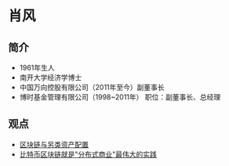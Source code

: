 # 肖风

## 简介

- 1961年生人
- 南开大学经济学博士
- 中国万向控股有限公司（2011年至今）副董事长
- 博时基金管理有限公司（1998~2011年） 职位：副董事长、总经理

## 观点
- [区块链与另类资产配置](../观点/2018-02/肖风-区块链与另类资产配置.md)
- [比特币区块链就是"分布式商业"最伟大的实践](../观点/2018-02/肖风-金融科技海上夜话.md)



